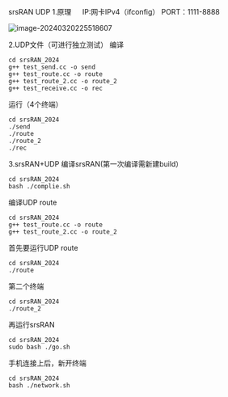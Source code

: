 srsRAN UDP
1.原理
　																			IP:网卡IPv4（ifconfig） PORT：1111-8888

![image-20240320225518607](C:\Users\ChengJiangBo\AppData\Roaming\Typora\typora-user-images\image-20240320225518607.png)

2.UDP文件（可进行独立测试）
编译

```
cd srsRAN_2024
g++ test_send.cc -o send
g++ test_route.cc -o route
g++ test_route_2.cc -o route_2
g++ test_receive.cc -o rec
```


运行（4个终端）

```
cd srsRAN_2024
./send
./route
./route_2
./rec
```

3.srsRAN+UDP
编译srsRAN(第一次编译需新建build）

```
cd srsRAN_2024
bash ./complie.sh
```

编译UDP route

```
cd srsRAN_2024
g++ test_route.cc -o route
g++ test_route_2.cc -o route_2
```

首先要运行UDP route

```
cd srsRAN_2024
./route
```


第二个终端

```
cd srsRAN_2024
./route_2
```

再运行srsRAN

```
cd srsRAN_2024
sudo bash ./go.sh 
```

手机连接上后，新开终端

```
cd srsRAN_2024
bash ./network.sh
```

